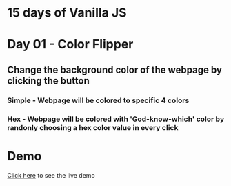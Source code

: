 # 15 days of Vanilla JS
# Day 01 - Color Flipper

## Change the background color of the webpage by clicking the button
### Simple - Webpage will be colored to specific 4 colors
### Hex - Webpage will be colored with 'God-know-which' color by randonly choosing a hex color value in every click

# Demo
<a href="https://al-color-flipper.netlify.app/index.html">Click here</a> to see the live demo